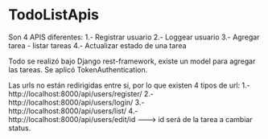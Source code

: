 # TodoListApis

Son 4 APIS diferentes:
1.- Registrar usuario
2.- Loggear usuario
3.- Agregar tarea - listar tareas
4.- Actualizar estado de una tarea

Todo se realizó bajo Django rest-framework, existe un model para agregar las tareas. 
Se aplicó TokenAuthentication.

Las urls no están redirigidas entre si, por lo que existen 4 tipos de url:
1.- http://localhost:8000/api/users/register/
2.- http://localhost:8000/api/users/login/
3.- http://localhost:8000/api/users/list/
4.- http://localhost:8000/api/users/edit/id ---> id será de la tarea a cambiar status.


